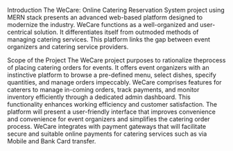 
Introduction
The WeCare: Online Catering Reservation System project using MERN stack presents an advanced web-based platform designed to modernize the industry. WeCare functions as a well-organized and user-centrical solution. It differentiates itself from outmoded methods of managing catering services. This platform links the gap between event organizers and catering service providers.

Scope of the Project
The WeCare project purposes to rationalize theprocess of placing catering orders for events. It offers event organizers with an instinctive platform to browse a pre-defined menu, select dishes, specify quantities, and manage orders impeccably.
WeCare comprises features for caterers to manage in-coming orders, track payments, and monitor inventory efficiently through a dedicated admin dashboard. This functionality enhances working efficiency and customer satisfaction.
The platform will present a user-friendly interface that improves convenience and convenience for event organizers and simplifies the catering order process.
WeCare integrates with payment gateways that will facilitate secure and suitable online payments for catering services such as via Mobile and Bank Card transfer.
